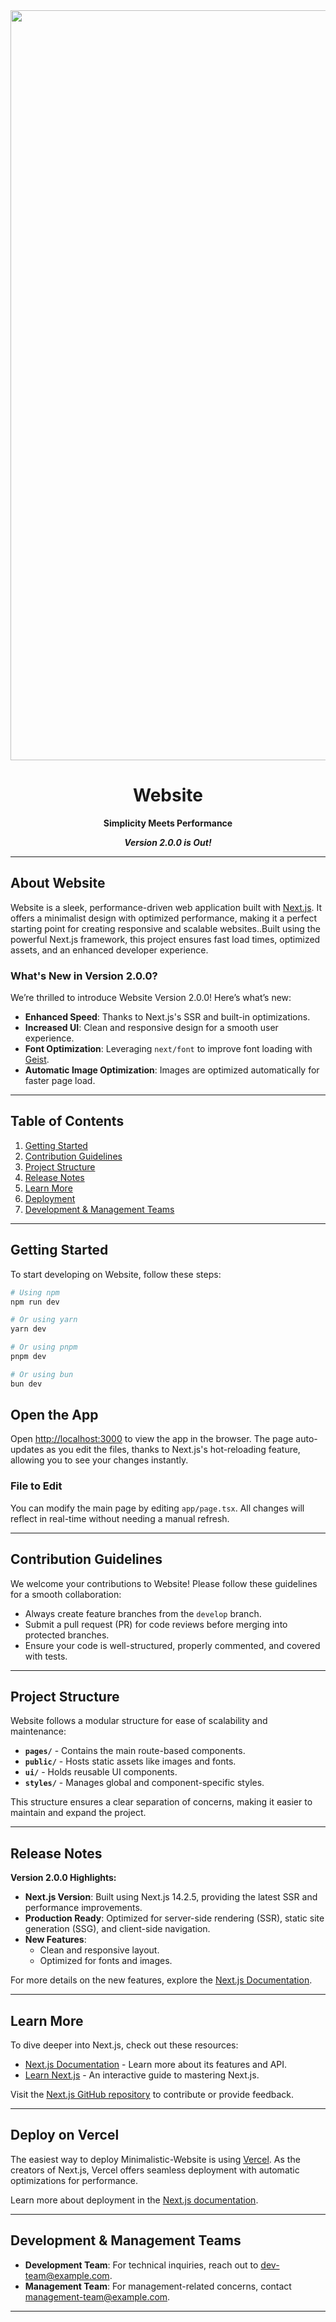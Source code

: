 
<div align="center">
  <img src="https://github.com/user-attachments/assets/f829e555-2c3b-4b48-b5f3-a969410949d8" alt="Minimalistic Website Logo" width="1200"/>

  # Website
  
  **Simplicity Meets Performance**
  
  **_Version 2.0.0 is Out!_**
</div>

---

## About Website

Website is a sleek, performance-driven web application built with [Next.js](https://nextjs.org/). It offers a minimalist design with optimized performance, making it a perfect starting point for creating responsive and scalable websites..Built using the powerful Next.js framework, this project ensures fast load times, optimized assets, and an enhanced developer experience.

### **What's New in Version 2.0.0?**

We’re thrilled to introduce Website Version 2.0.0! Here’s what’s new:

- **Enhanced Speed**: Thanks to Next.js's SSR and built-in optimizations.
- **Increased UI**: Clean and responsive design for a smooth user experience.
- **Font Optimization**: Leveraging `next/font` to improve font loading with [Geist](https://vercel.com/font).
- **Automatic Image Optimization**: Images are optimized automatically for faster page load.

---

## Table of Contents

1. [Getting Started](#getting-started)
2. [Contribution Guidelines](#contribution-guidelines)
3. [Project Structure](#project-structure)
4. [Release Notes](#release-notes)
5. [Learn More](#learn-more)
6. [Deployment](#deploy-on-vercel)
7. [Development & Management Teams](#development--management-teams)

---

## Getting Started

To start developing on Website, follow these steps:

```bash
# Using npm
npm run dev

# Or using yarn
yarn dev

# Or using pnpm
pnpm dev

# Or using bun
bun dev
```

## Open the App

Open [http://localhost:3000](http://localhost:3000) to view the app in the browser. The page auto-updates as you edit the files, thanks to Next.js's hot-reloading feature, allowing you to see your changes instantly.

### File to Edit

You can modify the main page by editing `app/page.tsx`. All changes will reflect in real-time without needing a manual refresh.

---

## Contribution Guidelines

We welcome your contributions to Website! Please follow these guidelines for a smooth collaboration:

- Always create feature branches from the `develop` branch.
- Submit a pull request (PR) for code reviews before merging into protected branches.
- Ensure your code is well-structured, properly commented, and covered with tests.

---

## Project Structure

Website follows a modular structure for ease of scalability and maintenance:

- **`pages/`** - Contains the main route-based components.
- **`public/`** - Hosts static assets like images and fonts.
- **`ui/`** - Holds reusable UI components.
- **`styles/`** - Manages global and component-specific styles.

This structure ensures a clear separation of concerns, making it easier to maintain and expand the project.

---

## Release Notes

**Version 2.0.0 Highlights:**

- **Next.js Version**: Built using Next.js 14.2.5, providing the latest SSR and performance improvements.
- **Production Ready**: Optimized for server-side rendering (SSR), static site generation (SSG), and client-side navigation.
- **New Features**:
  - Clean and responsive layout.
  - Optimized for fonts and images.

For more details on the new features, explore the [Next.js Documentation](https://nextjs.org/docs).

---

## Learn More

To dive deeper into Next.js, check out these resources:

- [Next.js Documentation](https://nextjs.org/docs) - Learn more about its features and API.
- [Learn Next.js](https://nextjs.org/learn) - An interactive guide to mastering Next.js.

Visit the [Next.js GitHub repository](https://github.com/vercel/next.js) to contribute or provide feedback.

---

## Deploy on Vercel

The easiest way to deploy Minimalistic-Website is using [Vercel](https://vercel.com/new?utm_medium=default-template&filter=next.js&utm_source=create-next-app&utm_campaign=create-next-app-readme). As the creators of Next.js, Vercel offers seamless deployment with automatic optimizations for performance.

Learn more about deployment in the [Next.js documentation](https://nextjs.org/docs/app/building-your-application/deploying).

---

## Development & Management Teams

- **Development Team**: For technical inquiries, reach out to [dev-team@example.com](mailto:dev-team@example.com).
- **Management Team**: For management-related concerns, contact [management-team@example.com](mailto:management-team@example.com).

---
